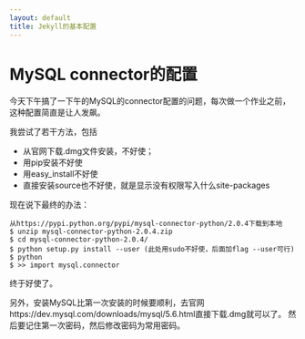 ```yaml
---
layout: default
title: Jekyll的基本配置
---
```


#  MySQL connector的配置

今天下午搞了一下午的MySQL的connector配置的问题，每次做一个作业之前，这种配置简直是让人发飙。

我尝试了若干方法，包括

* 从官网下载.dmg文件安装，不好使；
* 用pip安装不好使
* 用easy_install不好使
* 直接安装source也不好使，就是显示没有权限写入什么site-packages

现在说下最终的办法：

> 
	从https://pypi.python.org/pypi/mysql-connector-python/2.0.4下载到本地
	$ unzip mysql-connector-python-2.0.4.zip
	$ cd mysql-connector-python-2.0.4/
	$ python setup.py install --user (此处用sudo不好使，后面加flag --user可行)
	$ python
	$ >> import mysql.connector
	
终于好使了。

另外，安装MySQL比第一次安装的时候要顺利，去官网https://dev.mysql.com/downloads/mysql/5.6.html直接下载.dmg就可以了。
然后要记住第一次密码，然后修改密码为常用密码。